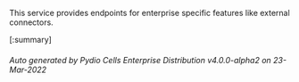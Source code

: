 






This service provides endpoints for enterprise specific features like external connectors.

[:summary]

###### Auto generated by Pydio Cells Enterprise Distribution v4.0.0-alpha2 on 23-Mar-2022

